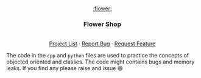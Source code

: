 <br />
<p style="text-align: center" align="center">
  <a href="https://github.com/kana800/myProjects">
	:flower:
  </a>
  <h3 align="center">Flower Shop</h3>
  <p align="center">
    <br />
    <a href="https://github.com/kana800/myProjects/">Project List</a>
    ·
    <a href="https://github.com/kana800/myProjects/issues">Report Bug</a>
    ·
    <a href="https://github.com/kana800/myProjects/issues">Request Feature</a>
  </p>
</p>

The code in the `cpp` and `python` files are used to practice the concepts of objected oriented and classes. The code might contains bugs and memory leaks. If you find any please raise and issue :smile:

